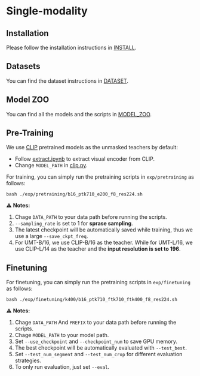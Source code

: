 # Single-modality

## Installation

Please follow the installation instructions in [INSTALL](INSTALL.md).

## Datasets

You can find the dataset instructions in [DATASET](DATASET.md).

## Model ZOO

You can find all the models and the scripts in [MODEL_ZOO](MODEL_ZOO.md).

## Pre-Training

We use [CLIP](https://github.com/openai/CLIP) pretrained models as the unmasked teachers by default:
- Follow [extract.ipynb](models/extract_clip/extract.ipynb) to extract visual encoder from CLIP.
- Change `MODEL_PATH` in [clip.py](./models/clip.py).

For training, you can simply run the pretraining scripts in `exp/pretraining` as follows:
```shell
bash ./exp/pretraining/b16_ptk710_e200_f8_res224.sh
```

:warning: **Notes:**
1. Chage `DATA_PATH` to your data path before running the scripts.
2. `--sampling_rate` is set to 1 for **sprase sampling**.
3. The latest checkpoint will be automatically saved while training, thus we use a large `--save_ckpt_freq`.
4. For UMT-B/16, we use CLIP-B/16 as the teacher. While for UMT-L/16, we use CLIP-L/14 as the teacher and the **input resolution is set to 196**.


## Finetuning

For finetuning, you can simply run the pretraining scripts in `exp/finetuning` as follows:
```shell
bash ./exp/finetuning/k400/b16_ptk710_ftk710_ftk400_f8_res224.sh
```

:warning: **Notes:**
1. Chage `DATA_PATH` And `PREFIX` to your data path before running the scripts.
2. Chage `MODEL_PATH` to your model path.
3. Set `--use_checkpoint` and `--checkpoint_num` to save GPU memory.
4. The best checkpoint will be automatically evaluated with `--test_best`.
5. Set `--test_num_segment` and `--test_num_crop` for different evaluation strategies.
6. To only run evaluation, just set `--eval`.
